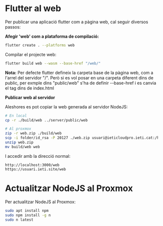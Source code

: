 # Flutter al web

Per publicar una aplicació flutter com a pàgina web, cal seguir diversos passos:

**Afegir 'web' com a plataforma de compilació:**

```bash
flutter create . --platforms web
```

Compilar el projecte web:

```bash
flutter build web --wasm --base-href "/web/"
```

**Nota:** Per defecte flutter defineix la carpeta base de la pàgina web, com a l'arrel del servidor "/". Però si es vol posar en una carpeta diferent dins de public, per exmple dins "public/web" s'ha de definir --base-href i es canvia el tag <base> dins de index.html

**Publicar web al servidor**

Aleshores es pot copiar la web generada al servidor NodeJS:

```bash
# En local
cp -r ./build/web ../server/public/web

# Al proxmox
zip -r web.zip ./build/web
scp -i folder/id_rsa -P 20127 ./web.zip usuari@ieticloudpro.ieti.cat:/home/super/public/
unzip web.zip
mv build/web web
```

I accedir amb la direcció normal:

```text
http://localhost:3000/web
https://usuari.ieti.site/web
```

# Actualitzar NodeJS al Proxmox

Per actualitzar NodeJS al Proxmox:

```bash
sudo apt install npm
sudo npm install -g n
sudo n latest
```